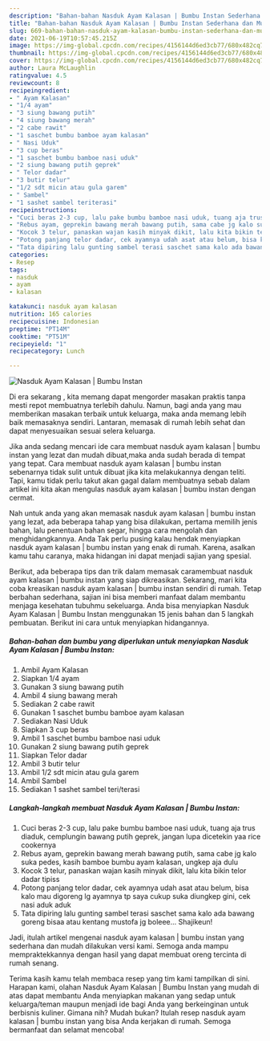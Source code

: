 ```yaml
---
description: "Bahan-bahan Nasduk Ayam Kalasan | Bumbu Instan Sederhana dan Mudah Dibuat"
title: "Bahan-bahan Nasduk Ayam Kalasan | Bumbu Instan Sederhana dan Mudah Dibuat"
slug: 669-bahan-bahan-nasduk-ayam-kalasan-bumbu-instan-sederhana-dan-mudah-dibuat
date: 2021-06-19T10:57:45.215Z
image: https://img-global.cpcdn.com/recipes/4156144d6ed3cb77/680x482cq70/nasduk-ayam-kalasan-bumbu-instan-foto-resep-utama.jpg
thumbnail: https://img-global.cpcdn.com/recipes/4156144d6ed3cb77/680x482cq70/nasduk-ayam-kalasan-bumbu-instan-foto-resep-utama.jpg
cover: https://img-global.cpcdn.com/recipes/4156144d6ed3cb77/680x482cq70/nasduk-ayam-kalasan-bumbu-instan-foto-resep-utama.jpg
author: Laura McLaughlin
ratingvalue: 4.5
reviewcount: 8
recipeingredient:
- " Ayam Kalasan"
- "1/4 ayam"
- "3 siung bawang putih"
- "4 siung bawang merah"
- "2 cabe rawit"
- "1 saschet bumbu bamboe ayam kalasan"
- " Nasi Uduk"
- "3 cup beras"
- "1 saschet bumbu bamboe nasi uduk"
- "2 siung bawang putih geprek"
- " Telor dadar"
- "3 butir telur"
- "1/2 sdt micin atau gula garem"
- " Sambel"
- "1 sashet sambel teriterasi"
recipeinstructions:
- "Cuci beras 2-3 cup, lalu pake bumbu bamboe nasi uduk, tuang aja trus diaduk, cemplungin bawang putih geprek, jangan lupa dicetekin yaa rice cookernya"
- "Rebus ayam, geprekin bawang merah bawang putih, sama cabe jg kalo suka pedes, kasih bamboe bumbu ayam kalasan, ungkep aja dulu"
- "Kocok 3 telur, panaskan wajan kasih minyak dikit, lalu kita bikin telor dadar tipiss"
- "Potong panjang telor dadar, cek ayamnya udah asat atau belum, bisa kalo mau digoreng lg ayamnya tp saya cukup suka diungkep gini, cek nasi aduk aduk"
- "Tata dipiring lalu gunting sambel terasi saschet sama kalo ada bawang goreng bisaa atau kentang mustofa jg boleee... Shajikeun!"
categories:
- Resep
tags:
- nasduk
- ayam
- kalasan

katakunci: nasduk ayam kalasan 
nutrition: 165 calories
recipecuisine: Indonesian
preptime: "PT14M"
cooktime: "PT51M"
recipeyield: "1"
recipecategory: Lunch

---
```



![Nasduk Ayam Kalasan | Bumbu Instan](https://img-global.cpcdn.com/recipes/4156144d6ed3cb77/680x482cq70/nasduk-ayam-kalasan-bumbu-instan-foto-resep-utama.jpg)

Di era  sekarang , kita memang dapat mengorder masakan praktis tanpa mesti repot membuatnya terlebih dahulu. Namun, bagi anda yang mau memberikan masakan terbaik untuk keluarga, maka anda memang lebih baik memasaknya sendiri. Lantaran, memasak di rumah lebih sehat dan dapat menyesuaikan sesuai selera keluarga.

Jika anda sedang mencari ide cara membuat nasduk ayam kalasan | bumbu instan yang lezat dan mudah dibuat,maka anda sudah berada di tempat yang tepat. Cara membuat nasduk ayam kalasan | bumbu instan  sebenarnya tidak sulit untuk dibuat jika kita melakukannya dengan teliti. Tapi, kamu tidak perlu takut akan gagal dalam membuatnya 
sebab dalam artikel ini kita akan mengulas nasduk ayam kalasan | bumbu instan dengan cermat.  



Nah untuk anda yang akan memasak nasduk ayam kalasan | bumbu instan yang lezat, ada beberapa tahap yang bisa dilakukan, pertama memilih jenis bahan, lalu penentuan bahan segar, hingga cara mengolah dan menghidangkannya. Anda Tak perlu pusing kalau hendak menyiapkan nasduk ayam kalasan | bumbu instan yang enak di rumah. Karena, asalkan kamu  tahu caranya, maka hidangan ini dapat menjadi sajian yang spesial.

Berikut, ada beberapa tips dan trik dalam memasak caramembuat nasduk ayam kalasan | bumbu instan yang siap dikreasikan. Sekarang, mari kita coba kreasikan nasduk ayam kalasan | bumbu instan sendiri di rumah. Tetap berbahan sederhana, sajian ini bisa memberi manfaat dalam membantu menjaga kesehatan tubuhmu sekeluarga. Anda bisa menyiapkan Nasduk Ayam Kalasan | Bumbu Instan menggunakan 15 jenis bahan dan 5 langkah pembuatan. Berikut ini cara untuk menyiapkan hidangannya.

<!--inarticleads1-->

##### Bahan-bahan dan bumbu yang diperlukan untuk menyiapkan Nasduk Ayam Kalasan | Bumbu Instan:

1. Ambil  Ayam Kalasan
1. Siapkan 1/4 ayam
1. Gunakan 3 siung bawang putih
1. Ambil 4 siung bawang merah
1. Sediakan 2 cabe rawit
1. Gunakan 1 saschet bumbu bamboe ayam kalasan
1. Sediakan  Nasi Uduk
1. Siapkan 3 cup beras
1. Ambil 1 saschet bumbu bamboe nasi uduk
1. Gunakan 2 siung bawang putih geprek
1. Siapkan  Telor dadar
1. Ambil 3 butir telur
1. Ambil 1/2 sdt micin atau gula garem
1. Ambil  Sambel
1. Sediakan 1 sashet sambel teri/terasi




<!--inarticleads2-->

##### Langkah-langkah membuat Nasduk Ayam Kalasan | Bumbu Instan:

1. Cuci beras 2-3 cup, lalu pake bumbu bamboe nasi uduk, tuang aja trus diaduk, cemplungin bawang putih geprek, jangan lupa dicetekin yaa rice cookernya
1. Rebus ayam, geprekin bawang merah bawang putih, sama cabe jg kalo suka pedes, kasih bamboe bumbu ayam kalasan, ungkep aja dulu
1. Kocok 3 telur, panaskan wajan kasih minyak dikit, lalu kita bikin telor dadar tipiss
1. Potong panjang telor dadar, cek ayamnya udah asat atau belum, bisa kalo mau digoreng lg ayamnya tp saya cukup suka diungkep gini, cek nasi aduk aduk
1. Tata dipiring lalu gunting sambel terasi saschet sama kalo ada bawang goreng bisaa atau kentang mustofa jg boleee... Shajikeun!




Jadi, itulah artikel mengenai  nasduk ayam kalasan | bumbu instan  yang sederhana dan mudah dilakukan versi kami. Semoga anda mampu mempraktekkannya dengan hasil yang dapat membuat oreng tercinta di rumah senang. 

Terima kasih kamu telah membaca resep yang tim kami tampilkan di sini. Harapan kami, olahan  Nasduk Ayam Kalasan | Bumbu Instan yang mudah di atas dapat membantu Anda menyiapkan makanan yang sedap untuk keluarga/teman maupun menjadi ide bagi Anda yang berkeinginan untuk berbisnis kuliner. Gimana nih? Mudah bukan? Itulah resep nasduk ayam kalasan | bumbu instan yang bisa Anda kerjakan di rumah. Semoga bermanfaat dan selamat mencoba!


